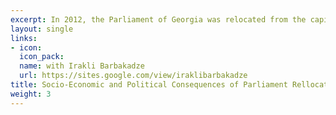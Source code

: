 ```yaml
---
excerpt: In 2012, the Parliament of Georgia was relocated from the capital city Tbilisi to a secondary town Kutaisi. In this paper, we study how Parliament's relocation affected local economic development and voting behavior within Kutaisi. We use a difference-in-difference design and show that Parliament relocation led to economic revival in zones close to Parliament - increased population density, increased establishments of restaurants & shops and increased rental prices. Moreover, using voting data we show that people became more politically active in zones near the Parliament. Interestingly, in 2018, the Parliament moved back to Tbilisi, and we expect that the positive effects within Kutaisi due to Parliament relocation should be reduced.
layout: single
links:
- icon: 
  icon_pack: 
  name: with Irakli Barbakadze
  url: https://sites.google.com/view/iraklibarbakadze
title: Socio-Economic and Political Consequences of Parliament Rellocation
weight: 3
---
```


